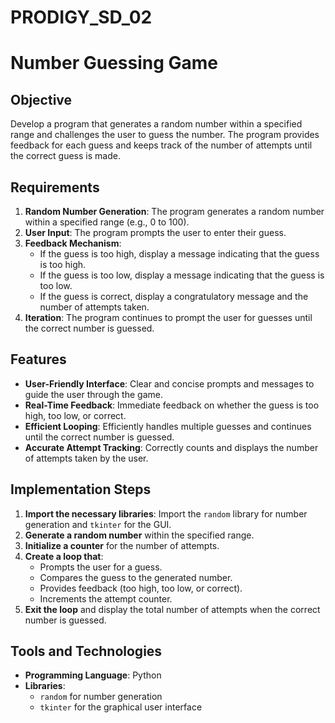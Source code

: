 # PRODIGY_SD_02

# Number Guessing Game

## Objective

Develop a program that generates a random number within a specified range and challenges the user to guess the number. The program provides feedback for each guess and keeps track of the number of attempts until the correct guess is made.

## Requirements

1. **Random Number Generation**: The program generates a random number within a specified range (e.g., 0 to 100).
2. **User Input**: The program prompts the user to enter their guess.
3. **Feedback Mechanism**: 
   - If the guess is too high, display a message indicating that the guess is too high.
   - If the guess is too low, display a message indicating that the guess is too low.
   - If the guess is correct, display a congratulatory message and the number of attempts taken.
4. **Iteration**: The program continues to prompt the user for guesses until the correct number is guessed.

## Features

- **User-Friendly Interface**: Clear and concise prompts and messages to guide the user through the game.
- **Real-Time Feedback**: Immediate feedback on whether the guess is too high, too low, or correct.
- **Efficient Looping**: Efficiently handles multiple guesses and continues until the correct number is guessed.
- **Accurate Attempt Tracking**: Correctly counts and displays the number of attempts taken by the user.

## Implementation Steps

1. **Import the necessary libraries**: Import the `random` library for number generation and `tkinter` for the GUI.
2. **Generate a random number** within the specified range.
3. **Initialize a counter** for the number of attempts.
4. **Create a loop that**:
   - Prompts the user for a guess.
   - Compares the guess to the generated number.
   - Provides feedback (too high, too low, or correct).
   - Increments the attempt counter.
5. **Exit the loop** and display the total number of attempts when the correct number is guessed.

## Tools and Technologies

- **Programming Language**: Python
- **Libraries**: 
  - `random` for number generation
  - `tkinter` for the graphical user interface


